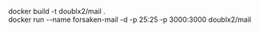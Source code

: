 
docker build -t doublx2/mail .<br>
docker run --name forsaken-mail -d -p 25:25 -p 3000:3000 doublx2/mail


